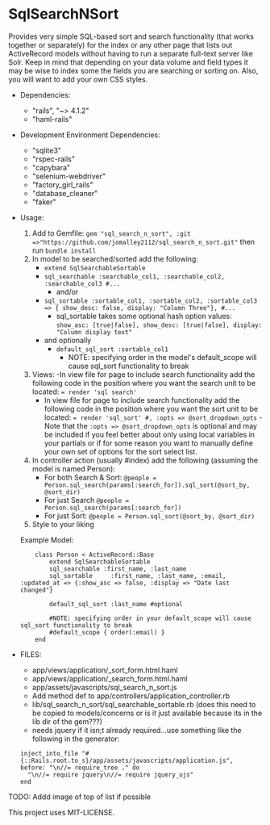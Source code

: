 # SqlSearchNSort #

Provides very simple SQL-based sort and search functionality (that works together or separately) for the index or any other page that lists out ActiveRecord models without having to run a separate full-text server like Solr. Keep in mind that depending on your data volume and field types it may be wise to index some the fields you are searching or sorting on. Also, you will want to add your own CSS styles.

- Dependencies:
	- "rails", "~> 4.1.2"
  - "haml-rails"

- Development Environment Dependencies:
	- "sqlite3"
	- "rspec-rails"
	- "capybara"
	- "selenium-webdriver"
	- "factory_girl_rails"
	- "database_cleaner"
	- "faker"

- Usage: 
	1. Add to Gemfile: `gem "sql_search_n_sort", :git =>"https://github.com/jomalley2112/sql_search_n_sort.git"`
	then run `bundle install`
	2. In model to be searched/sorted add the following:
		- `extend SqlSearchableSortable`
		- `sql_searchable :searchable_col1, :searchable_col2, :searchable_col3 #...`
			- and/or
		- `sql_sortable :sortable_col1, :sortable_col2, :sortable_col3 => { show_desc: false, display: "Column Three"}, #...`
			- sql_sortable takes some optional hash option values: `show_asc: [true|false], show_desc: [true|false], display: "Column display text"`
		- and optionally
			-	`default_sql_sort :sortable_col1`
				- NOTE: specifying order in the model's default_scope will cause sql_sort functionality to break
	3. Views: 
		-In view file for page to include search functionality add the following code in the position where you want the search unit to be located: `= render 'sql search'`
		- In view file for page to include search functionality add the following code in the position where you want the sort unit 	to be located: `= render 'sql_sort' #, :opts => @sort_dropdown_opts`
			-Note that the `:opts => @sort_dropdown_opts` is optional and may be included if you feel better about only using local variables in your partials or if for some reason you want to manually define your own set of options for the sort select list.
	4. In controller action (usually #index) add the following (assuming the model is named Person):
		- For both Search & Sort:
	  `@people = Person.sql_search(params[:search_for]).sql_sort(@sort_by, @sort_dir)`
		- For just Search
		`@people = Person.sql_search(params[:search_for])`
		- For just Sort:
		`@people = Person.sql_sort(@sort_by, @sort_dir)`
	5. Style to your liking


	Example Model:
	```
		class Person < ActiveRecord::Base
			extend SqlSearchableSortable
			sql_searchable :first_name, :last_name
			sql_sortable 	 :first_name, :last_name, :email, :updated_at => {:show_asc => false, :display => "Date last changed"}
			
			default_sql_sort :last_name #optional
			
			#NOTE: specifying order in your default_scope will cause sql_sort functionality to break
			#default_scope { order(:email) }
		end
	```

- FILES:
	- app/views/application/_sort_form.html.haml
	- app/views/application/_search_form.html.haml
	- app/assets/javascripts/sql_search_n_sort.js
	- Add method def to app/controllers/application_controller.rb
	- lib/sql_search_n_sort/sql_searchable_sortable.rb (does this need to be copied to models/concerns or is it
		just available because its in the lib dir of the gem???)
	- needs jquery if it isn;t already required...use something like the following in the generator:
	```
	inject_into_file "#{::Rails.root.to_s}/app/assets/javascripts/application.js",
    before: "\n//= require_tree ." do
      "\n//= require jquery\n//= require jquery_ujs"
    end
  ```
TODO: Addd image of top of list if possible

This project uses MIT-LICENSE.